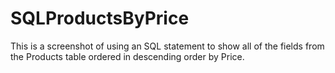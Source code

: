 # SQLProductsByPrice

This is a screenshot of using an SQL statement to show all of the fields from the Products table ordered in descending order by Price.

